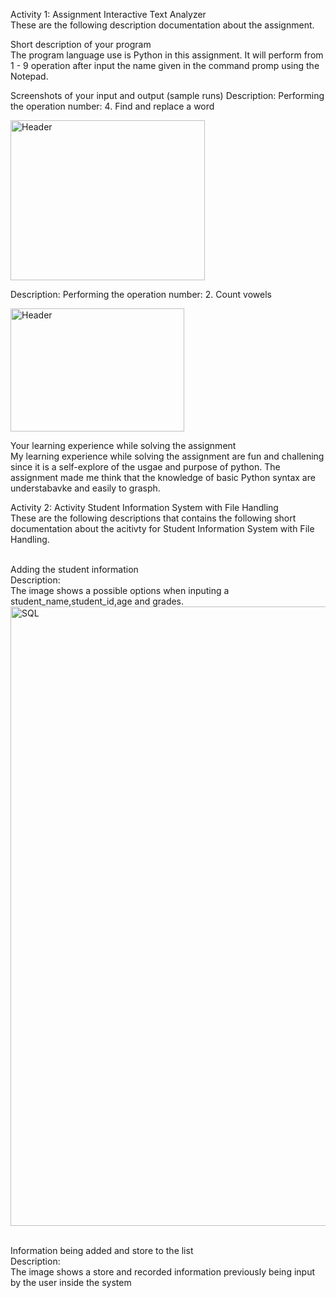 Activity 1: Assignment Interactive Text Analyzer
<br> These are the following description documentation about the assignment. <br>

Short description of your program <br>
  The program language use is Python in this assignment. It will perform from 1 - 9 operation after input the name given in the command promp using the Notepad. 
  
Screenshots of your input and output (sample runs)
Description: 
Performing the operation number:
  4. Find and replace a word

<img width="311" height="256" alt="Header" src="https://github.com/user-attachments/assets/6d6d4f2a-7b3e-4c9e-bbe7-535275d3469c" />

Description: 
Performing the operation number:
  2. Count vowels

<img width="278" height="197" alt="Header" src="https://github.com/user-attachments/assets/3bd01a15-57b3-4198-943a-3f423f7b65b6" />

Your learning experience while solving the assignment <br>
  My learning experience while solving the assignment are fun and challening since it is a self-explore of the usgae and purpose of python.
The assignment made me think that the knowledge of basic Python syntax are understabavke and easily to grasph. 

Activity 2: Activity Student Information System with File Handling
<br> These are the following descriptions that contains the following short documentation about the acitivty for Student Information System with File Handling. <br>

<br> Adding the student information <br>
Description: 
<br> The image shows a possible options when inputing a student_name,student_id,age and grades. <br>
<img width="1383" height="991" alt="SQL" src="https://github.com/user-attachments/assets/0dd3d7e0-1022-456f-9f4c-c3ee25b9db21" />

<br> Information being added and store to the list <br>
Description:
<br> The image shows a store and recorded information previously being input by the user inside the system <br>


